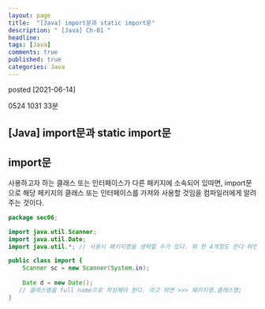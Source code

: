 ```yaml
---
layout: page
title:  "[Java] import문과 static import문"
description: " [Java] Ch-01 "
headline: 
tags: [Java]
comments: true
published: true
categories: Java
---
```

posted [2021-06-14] 

0524 1031 33분
## [Java] import문과 static import문

## import문
사용하고자 하는 클래스 또는 인터페이스가 다른 패키지에 소속되어 있따면, import문으로 해당 페키지의 클래스 또는 인터페이스를 가져와 사용할 것임을 컴파일러에게 알려주는 것이다. 

```Java
package sec06;

import java.util.Scanner;
import java.util.Date;
import java.util.*; // 사용시 패키지명을 생략할 수가 있다. 뭐 한 4개정도 쓴다 하면, java.util.안에 있는걸 다 쓰려면 별을 넣는 것. 

public class import {
    Scanner sc = new Scanner(System.in);
    
    Date d = new Date();
   // 클래스명을 full name으로 작성해야 한다. 라고 하면 >>> 패키지명.클래스명;     이렇게 작성을 햐여야 한다.  
}
```

   

